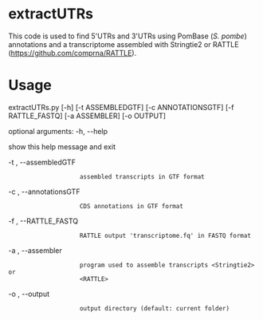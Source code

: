 # extractUTRs

This code is used to find 5'UTRs and 3'UTRs using PomBase (*S. pombe*) annotations and a transcriptome assembled with Stringtie2 or RATTLE (https://github.com/comprna/RATTLE).


# Usage

extractUTRs.py [-h] [-t ASSEMBLEDGTF] [-c ANNOTATIONSGTF]
                    [-f RATTLE_FASTQ] [-a ASSEMBLER] [-o OUTPUT]

optional arguments:
  -h, --help            
  
  show this help message and exit
  
  -t , --assembledGTF 
  
                        assembled transcripts in GTF format
                        
  -c , --annotationsGTF 
  
                        CDS annotations in GTF format
                        
  -f , --RATTLE_FASTQ 
  
                        RATTLE output 'transcriptome.fq' in FASTQ format
                        
  -a , --assembler 
  
                        program used to assemble transcripts <Stringtie2> or
                        <RATTLE>
                        
  -o , --output 
  
                        output directory (default: current folder)
                        
